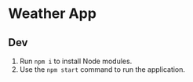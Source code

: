 # Weather App

## Dev

1. Run `npm i` to install Node modules.
2. Use the `npm start` command to run the application.